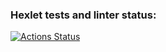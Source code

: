 ### Hexlet tests and linter status:
[![Actions Status](https://github.com/lasnick7/python-project-50/actions/workflows/hexlet-check.yml/badge.svg)](https://github.com/lasnick7/python-project-50/actions)